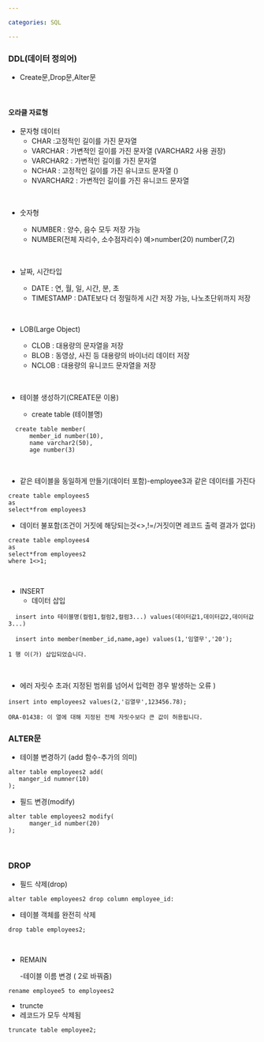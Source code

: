 ```yaml
---

categories: SQL

---
```




### DDL(데이터 정의어)
- Create문,Drop문,Alter문

 &nbsp;

#### 오라클 자료형  
 - 문자형 데이터
    - CHAR :고정적인 길이를 가진 문자열    
    - VARCHAR : 가변적인 길이를 가진 문자열
      (VARCHAR2 사용 권장)    
    - VARCHAR2 : 가변적인 길이를 가진 문자열    
    - NCHAR : 고정적인 길이를 가진 유니코드 문자열 ()  
    - NVARCHAR2 : 가변적인 길이를 가진 유니코드 문자열
  
 &nbsp;
 - 숫자형
    - NUMBER : 양수, 음수 모두 저장 가능
    - NUMBER(전체 자리수, 소수점자리수) 예>number(20) number(7,2)
  
    &nbsp;
 - 날짜, 시간타입
    - DATE : 연, 월, 일, 시간, 분, 초
    - TIMESTAMP : DATE보다 더 정밀하게 시간 저장 가능, 나노초단위까지 저장
  
    &nbsp;
 - LOB(Large Object)
    - CLOB : 대용량의 문자열을 저장
    - BLOB : 동영상, 사진 등 대용량의 바이너리 데이터 저장
    - NCLOB : 대용량의 유니코드 문자열을 저장


   &nbsp;

- 테이블 생성하기(CREATE문 이용)
   - create table (테이블명)
```
  create table member(
      member_id number(10),
      name varchar2(50),
      age number(3)
```

 &nbsp;
 

- 같은 테이블을 동일하게 만들기(데이터 포함)-employee3과 같은 데이터를 가진다

```
create table employees5
as
select*from employees3
```

- 데이터 불포함(조건이 거짓에 해당되는것<>,!=/거짓이면 레코드 출력 결과가 없다)

```
create table employees4
as
select*from employees2
where 1<>1;
```

  &nbsp; 
  
- INSERT 
   - 데이터 삽입
  
```
  insert into 테이블명(컬럼1,컬럼2,컬럼3...) values(데이터값1,데이터값2,데이터값3...)
```
```
  insert into member(member_id,name,age) values(1,'임열무','20');
```
```
1 행 이(가) 삽입되었습니다.
```
&nbsp; 

- 에러 자릿수 초과( 지정된 범위를 넘어서 입력한 경우 발생하는 오류 )
```
insert into employees2 values(2,'김열무',123456.78);
```
```
ORA-01438: 이 열에 대해 지정된 전체 자릿수보다 큰 값이 허용됩니다.
```


### ALTER문

- 테이블 변경하기 (add 함수-추가의 의미)

```
alter table employees2 add(
   manger_id numner(10)
);
```

- 필드 변경(modify)

```
alter table employees2 modify(
      manger_id number(20)
);

```


&nbsp; 



### DROP



- 필드 삭제(drop)

```
alter table employees2 drop column employee_id:
```

- 테이블 객체를 완전히 삭제


```
drop table employees2;
```

&nbsp; 

- REMAIN

  -테이블 이름 변경 ( 2로 바꿔줌)
  
```
rename employee5 to employees2
```
- truncte 
- 레코드가 모두 삭제됨 
```
truncate table employee2;
```
